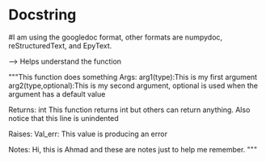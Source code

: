 # Docstring
#I am using the googledoc format, other formats are numpydoc, reStructuredText, and EpyText.

--> Helps understand the function

"""This function does something
Args:
  arg1(type):This is my first argument
  arg2(type,optional):This is my second argument, optional is used when the argument has a default value

Returns:
  int
  This function returns int but others can return anything. Also notice that this line is unindented

Raises:
  Val_err: This value is producing an error

Notes:
  Hi, this is Ahmad and these are notes just to help me remember.
"""
